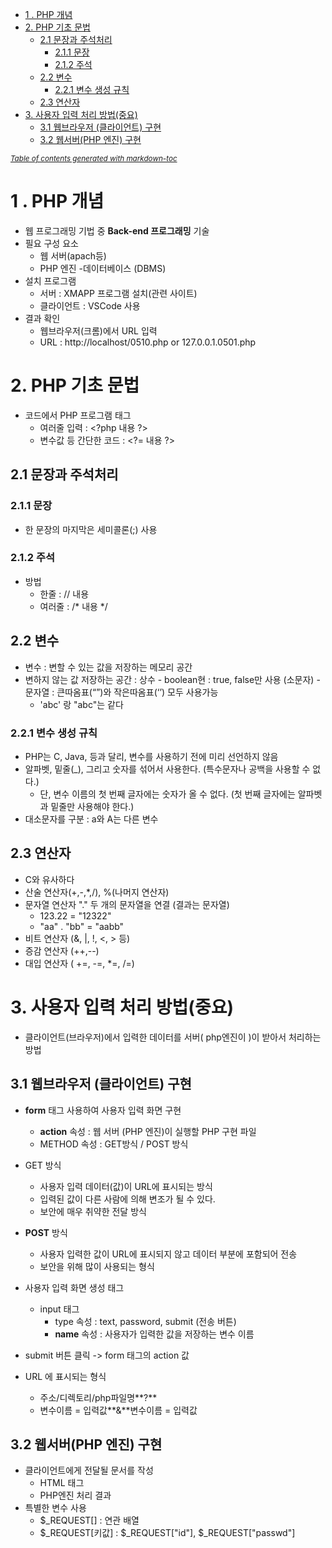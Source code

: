 - [1 . PHP 개념](#1--php---)
- [2. PHP 기초 문법](#2-php------)
  * [2.1 문장과 주석처리](#21---------)
    + [2.1.1 문장](#211---)
    + [2.1.2 주석](#212---)
  * [2.2 변수](#22---)
    + [2.2.1 변수 생성 규칙](#221---------)
  * [2.3 연산자](#23----)
- [3. 사용자 입력 처리 방법(중요)](#3-----------------)
  * [3.1 웹브라우저 (클라이언트) 구현](#31-----------------)
  * [3.2 웹서버(PHP 엔진) 구현](#32-----php-------)

<small><i><a href='http://ecotrust-canada.github.io/markdown-toc/'>Table of contents generated with markdown-toc</a></i></small>
# 1 . PHP 개념

- 웹 프로그래밍 기법 중 **Back-end 프로그래밍** 기술
- 필요 구성 요소
  - 웹 서버(apach등)
  - PHP 엔진
  -데이터베이스 (DBMS)
- 설치 프로그램
  - 서버 : XMAPP 프로그램 설치(관련 사이트)
  - 클라이언트 : VSCode 사용
- 결과 확인
  - 웹브라우저(크롬)에서 URL 입력
  - URL : http://localhost/0510.php  or  127.0.0.1.0501.php

# 2. PHP 기초 문법
- 코드에서 PHP 프로그램 태그
  - 여러줄 입력 : \<?php  내용 ?>
  - 변수값 등 간단한 코드 : \<?= 내용 ?>

## 2.1 문장과 주석처리

### 2.1.1 문장
  - 한 문장의 마지막은 세미콜론(;) 사용

### 2.1.2 주석
  - 방법
      - 한줄 : // 내용
      - 여러줄 : /* 내용 */

## 2.2 변수
   - 변수 : 변할 수 있는 값을 저장하는 메모리 공간
   - 변하지 않는 값 저장하는 공간 : 상수
    - boolean현 : true, false만 사용 (소문자)
    - 문자열 : 큰따옴표(“”)와 작은따옴표(‘’) 모두 사용가능
      - 'abc' 랑 "abc"는 같다

### 2.2.1 변수 생성 규칙
  - PHP는 C, Java, 등과 달리, 변수를 사용하기 전에 미리 선언하지 않음
  - 알파벳, 밑줄(_), 그리고 숫자를 섞어서 사용한다. (특수문자나 공백을 사용할 수 없다.)
     -  단, 변수 이름의 첫 번째 글자에는 숫자가 올 수 없다. (첫 번째 글자에는 알파벳과 밑줄만 사용해야 한다.) 
  - 대소문자를 구분 : a와 A는 다른 변수

## 2.3 연산자
- C와 유사하다
- 산술 연산자(+,-,*,/), %(나머지 연산자)
- 문자열 연산자 "." 두 개의 문자열을 연결 (결과는 문자열)
  - 123.22 = "12322"
  - "aa" . "bb" = "aabb"
- 비트 연산자 (&, |, !, <, > 등)
- 증감 연산자 (++,--)
- 대입 연산자 ( +=, -=, *=, /=)

# 3. 사용자 입력 처리 방법(중요)
- 클라이언트(브라우저)에서 입력한 데이터를 서버( php엔진이 )이 받아서 처리하는 방법

## 3.1 웹브라우저 (클라이언트) 구현

  - **form** 태그 사용하여 사용자 입력 화면 구현
    - **action** 속성 : 웹 서버 (PHP 엔진)이 실행할 PHP 구현 파일
    - METHOD 속성 : GET방식 / POST 방식

  - GET 방식
    - 사용자 입력 데이터(값)이 URL에 표시되는 방식
    - 입력된 값이 다른 사람에 의해 변조가 될 수 있다.
    - 보안에 매우 취약한 전달 방식

  - **POST** 방식
    - 사용자 입력한 값이 URL에 표시되지 않고 데이터 부분에 포함되어 전송
    - 보안을 위해 많이 사용되는 형식

  - 사용자 입력 화면 생성 태그
    - input 태그
      - type 속성 : text, password, submit (전송 버튼)
      - **name** 속성 : 사용자가 입력한 값을 저장하는 변수 이름
  - submit 버튼 클릭 -> form 태그의 action 값

- URL 에 표시되는 형식
  - 주소/디렉토리/php파일명**?**
  - 변수이름 = 입력값**&**변수이름 = 입력값

## 3.2 웹서버(PHP 엔진) 구현

- 클라이언트에게 전달될 문서를 작성
  - HTML 태그
  - PHP엔진 처리 결과
- 특별한 변수 사용
  - \$_REQUEST[] : 연관 배열
  - \$_REQUEST[키값] : \$_REQUEST["id"], $_REQUEST["passwd"]